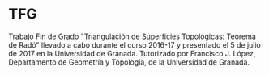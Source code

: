 # TFG
Trabajo Fin de Grado "Triangulación de Superficies Topológicas: Teorema de Radó" llevado a cabo durante el curso 2016-17 y presentado el 5 de julio de 2017 en la Universidad de Granada. Tutorizado por Francisco J. López, Departamento de Geometría y Topología, de la Universidad de Granada.
